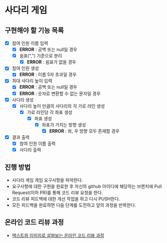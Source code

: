# 사다리 게임

## 구현해야 할 기능 목록
- [X] 참여 인원 이름 입력
    - [X] __ERROR__ : 공백 또는 null일 경우
    - [X] 쉼표(",") 기준으로 분리
        - [X] __ERROR__ : 쉼표가 없을 경우

- [X] 참여 인원 생성
    - [X] __ERROR__ : 이름 5자 초과일 경우   

- [X] 최대 사다리 높이 입력
    - [X] __ERROR__ : 공백 또는 null일 경우
    - [X] __ERROR__ : 숫자로 변환할 수 없는 문자일 경우

- [X] 사다리 생성   
    - [X] 사다리 높이 만큼의 사다리의 각 가로 라인 생성
        - [X] 가로 라인당 각 좌표 생성
            - [X] 좌표 생성
                - [X] 좌표가 가지는 방향 생성
                    - [X] __ERROR__ : 좌, 우 방향 모두 존재할 경우
       
- [X] 결과 출력
    - [X] 참여 인원 이름 출력
    - [X] 사다리 출력
    
## 진행 방법
* 사다리 게임 게임 요구사항을 파악한다.
* 요구사항에 대한 구현을 완료한 후 자신의 github 아이디에 해당하는 브랜치에 Pull Request(이하 PR)를 통해 코드 리뷰 요청을 한다.
* 코드 리뷰 피드백에 대한 개선 작업을 하고 다시 PUSH한다.
* 모든 피드백을 완료하면 다음 단계를 도전하고 앞의 과정을 반복한다.

## 온라인 코드 리뷰 과정
* [텍스트와 이미지로 살펴보는 온라인 코드 리뷰 과정](https://github.com/nextstep-step/nextstep-docs/tree/master/codereview)